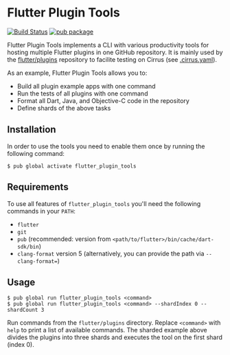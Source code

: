# Flutter Plugin Tools

[![Build Status](https://travis-ci.org/flutter/plugin_tools.svg?branch=master)](https://travis-ci.org/flutter/plugin_tools)
[![pub package](https://img.shields.io/pub/v/flutter_plugin_tools.svg)](https://pub.dartlang.org/packages/flutter_plugin_tools)


Flutter Plugin Tools implements a CLI with various productivity tools for hosting multiple Flutter plugins in one GitHub
repository. It is mainly used by the [flutter/plugins](https://github.com/flutter/plugins) repository to facilite
testing on Cirrus (see [.cirrus.yaml](https://github.com/flutter/plugins/blob/master/.cirrus.yml)).

As an example, Flutter Plugin Tools allows you to:

* Build all plugin example apps with one command
* Run the tests of all plugins with one command
* Format all Dart, Java, and Objective-C code in the repository
* Define shards of the above tasks

## Installation

In order to use the tools you need to enable them once by running the following command:

```shell
$ pub global activate flutter_plugin_tools
```

## Requirements

To use all features of `flutter_plugin_tools` you'll need the following commands in your `PATH`:
* `flutter`
* `git`
* `pub` (recommended: version from `<path/to/flutter>/bin/cache/dart-sdk/bin`)
* `clang-format` version 5 (alternatively, you can provide the path via `--clang-format=`)

## Usage

```shell
$ pub global run flutter_plugin_tools <command>
$ pub global run flutter_plugin_tools <command> --shardIndex 0 --shardCount 3
```

Run commands from the `flutter/plugins` directory. Replace `<command>` with `help` to print a list of available commands.
The sharded example above divides the plugins into three shards
and executes the tool on the first shard (index 0).

